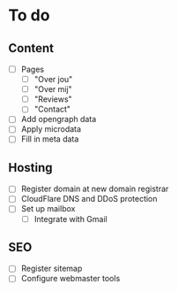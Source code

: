 # To do

## Content

- [ ] Pages
   - [ ] "Over jou"
   - [ ] "Over mij"
   - [ ] "Reviews"
   - [ ] "Contact"
- [ ] Add opengraph data
- [ ] Apply microdata
- [ ] Fill in meta data

## Hosting

- [ ] Register domain at new domain registrar
- [ ] CloudFlare DNS and DDoS protection
- [ ] Set up mailbox
  - [ ] Integrate with Gmail

## SEO

- [ ] Register sitemap
- [ ] Configure webmaster tools
